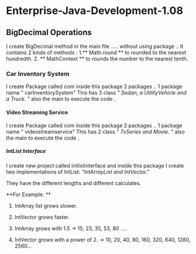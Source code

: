 # Enterprise-Java-Development-1.08

## BigDecimal Operations
I create BigDecimal method in the main file ..... without using package ..
It contains 2 kinds of methods :
     1.** Math.round ** to rounded to the nearest hundredth.
     2. ** MathContext ** to rounds the number to the nearest tenth.

### Car Inventory System
I create Package called com inside this package 2 packages .. 1 package name " carInventorySystem"
This has 3 class _" Sedan, a UtilityVehicle and a Truck. "_ also the main to execute the code .

#### Video Streaming Service
I create Package called com inside this package 2 packages .. 1 package name " videostreamservice"
This has 2 class _" TvSeries and Movie. "_ also the main to execute the code .

##### IntList Interface
I create new project called intlistinterface and inside this package I create two implementations of IntList: _"IntArrayList and IntVector."_

They have the different lengths and different calculates.

**For Example: **
1. IntArray list grows slower.
2. IntVector grows faster.

3. IntArray grows with 1.5 ->            15, 23, 35, 53, 80 ....
4. IntVector grows with a power of 2. -> 10, 20, 40, 80, 160, 320, 640, 1280, 2560...



